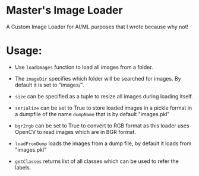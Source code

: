 # Master's Image Loader
A Custom Image Loader for AI/ML purposes that I wrote because why not!

# Usage:

* Use `loadImages` function to load all images from a folder.

* The `imageDir` specifies which folder will be searched for images. By default it is set to "images/".

* `size` can be specified as a tuple to resize all images during loading itself.

* `serialize` can be set to True to store loaded images in a pickle format in a dumpfile of the name `dumpName` that is by default "images.pkl"

* `bgr2rgb` can be set to True to convert to RGB format as this loader uses OpenCV to read images which are in BGR format.

* `loadFromDump` loads the images from a dump file, by default it loads from "images.pkl"

* `getClasses` returns list of all classes which can be used to refer the labels.
